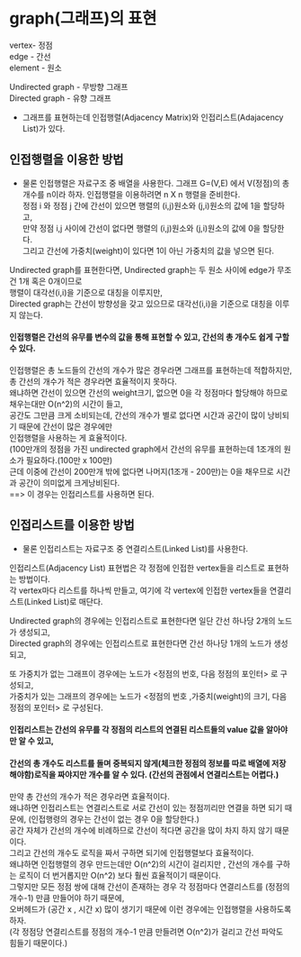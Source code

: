 # graph(그래프)의 표현

vertex- 정점 <br>
edge - 간선 <br>
element - 원소 <br>

Undirected graph - 무방향 그래프<br>
Directed graph - 유향 그래프 <br>

* 그래프를 표현하는데 인접행렬(Adjacency Matrix)와 인접리스트(Adajacency List)가 있다.

## 인접행렬을 이용한 방법
* 물론 인접행렬은 자료구조 중 배열을 사용한다.
그래프 G=(V,E) 에서 V(정점)의 총 개수를 n이라 하자. 인접행렬을 이용하려면 n X n 행렬을 준비한다.<br>
정점 i 와 정점 j 간에 간선이 있으면 행렬의 (i,j)원소와 (j,i)원소의 값에 1을 할당하고,<br>
만약 정점 i,j 사이에 간선이 없다면 행렬의 (i,j)원소와 (j,i)원소의 값에 0을 할당한다. <br>
그리고 간선에 가중치(weight)이 있다면 1이 아닌 가중치의 값을 넣으면 된다. <br>

Undirected graph를 표현한다면, Undirected graph는 두 원소 사이에 edge가 무조건 1개 혹은 0개이므로 <br>
행렬이 대각선(i,i)을 기준으로 대칭을 이루지만,<br>
Directed graph는 간선이 방향성을 갖고 있으므로 대각선(i,i)을 기준으로 대칭을 이루지 않는다.<br>

#### 인접행렬은 간선의 유무를 변수의 값을 통해 표현할 수 있고, 간선의 총 개수도 쉽게 구할 수 있다. 

인접행렬은 총 노드들의 간선의 개수가 많은 경우라면 그래프를 표현하는데 적합하지만,<br>
총 간선의 개수가 적은 경우라면 효율적이지 못하다. <br>
왜냐하면 간선이 있으면 간선의 weight크기, 없으면 0을 각 정점마다 할당해야 하므로 채우는대만 O(n^2)의 시간이 들고,<br>
공간도 그만큼 크게 소비되는데, 간선의 개수가 별로 없다면 시간과 공간이 많이 낭비되기 때문에 간선이 많은 경우에만 <br>
인접행렬을 사용하는 게 효율적이다.<br>
(100만개의 정점을 가진 undirected graph에서 간선의 유무를 표현하는데 1조개의 원소가 필요하다.(100만 x 100만) <br>
근데 이중에 간선이 200만개 밖에 없다면 나머지(1조개 - 200만)는 0을 채우므로 시간과 공간이 의미없게 크게낭비된다.<br>
==> 이 경우는 인접리스트를 사용하면 된다.<br>



## 인접리스트를 이용한 방법
* 물론 인접리스트는 자료구조 중 연결리스트(Linked List)를 사용한다.

인접리스트(Adjacency List) 표현법은 각 정점에 인접한 vertex들을 리스트로 표현하는 방법이다.<br>
각 vertex마다 리스트를 하나씩 만들고, 여기에 각 vertex에 인접한 vertex들을 연결리스트(Linked List)로 매단다.<br>

Undirected graph의 경우에는 인접리스트로 표현한다면 일단 간선 하나당 2개의 노드가 생성되고,<br> 
Directed graph의 경우에는 인접리스트로 표현한다면 간선 하나당 1개의 노드가 생성되고, <br>

또 가중치가 없는 그래프이 경우에는 노드가 <정점의 번호, 다음 정점의 포인터> 로 구성되고,  
가중치가 있는 그래프의 경우에는  노드가 <정점의 번호 ,가중치(weight)의 크기, 다음 정점의 포인터> 로 구성된다. <br>

#### 인접리스트는 간선의 유무를 각 정점의 리스트의 연결된 리스트들의 value 값을 알아야만 알 수 있고,
#### 간선의 총 개수도 리스트를 돌며 중복되지 않게(체크한 정점의 정보를 따로 배열에 저장해야함)로직을 짜야지만 개수를 알 수 있다. (간선의 관점에서 연결리스트는 어렵다.) 

만약 총 간선의 개수가 적은 경우라면 효율적이다. <br>
왜냐하면 인접리스트는 연결리스트로 서로 간선이 있는 정점끼리만 연결을 하면 되기 때문에, (인접행령의 경우는 간선이 없는 경우 0을 할당한다.)<br>공간 자체가 간선의 개수에 비례하므로 간선이 적다면 공간을 많이 차지 하지 않기 때문이다.<br>
그리고 간선의 개수도 로직을 짜서 구하면 되기에 인접행렬보다 효율적이다.<br>
왜냐하면 인접행렬의 경우 만드는데만 O(n^2)의 시간이 걸리지만 , 간선의 개수를 구하는 로직이 더 번거롭지만 O(n^2) 보다 훨씬 효율적이기 때문이다.<br>
그렇지만 모든 정점 쌍에 대해 간선이 존재하는 경우 각 정점마다 연결리스트를 (정점의 개수-1) 만큼 만들어야 하기 때문에, <br>
오버헤드가 (공간 x , 시간 x) 많이 생기기 때문에 이런 경우에는 인접행렬을 사용하도록 하자. <br>
(각 정점당 연결리스트를 정점의 개수-1 만큼 만들려면 O(n^2)가 걸리고 간선 파악도 힘들기 때문이다.)<br>




